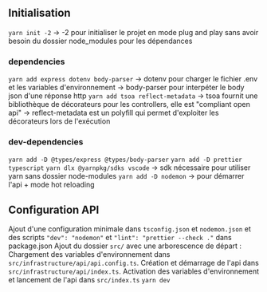 ## Initialisation 
`yarn init -2` 
-> -2 pour initialiser le projet en mode plug and play sans avoir besoin du dossier node_modules pour les dépendances

### dependencies
`yarn add express dotenv body-parser`
-> dotenv pour charger le fichier .env et les variables d'environnement
-> body-parser pour interpéter le body json d'une réponse http
`yarn add tsoa reflect-metadata`
-> tsoa fournit une bibliothèque de décorateurs pour les controllers, elle est "compliant open api"
-> reflect-metadata est un polyfill qui permet d'exploiter les décorateurs lors de l'exécution

### dev-dependencies
`yarn add -D @types/express @types/body-parser`
`yarn add -D prettier typescript`
`yarn dlx @yarnpkg/sdks vscode`
-> sdk nécessaire pour utiliser yarn sans dossier node-modules
`yarn add -D nodemon`
-> pour démarrer l'api + mode hot reloading

## Configuration API
Ajout d'une configuration minimale dans `tsconfig.json` et `nodemon.json`
et des scripts `"dev": "nodemon"` et `"lint": "prettier --check ."` dans package.json
Ajout du dossier `src/` avec une arborescence de départ :
Chargement des variables d'environnement dans `src/infrastructure/api/api.config.ts`.
Création et démarrage de l'api dans `src/infrastructure/api/index.ts`.
Activation des variables d'environnement et lancement de l'api dans `src/index.ts`
`yarn dev`